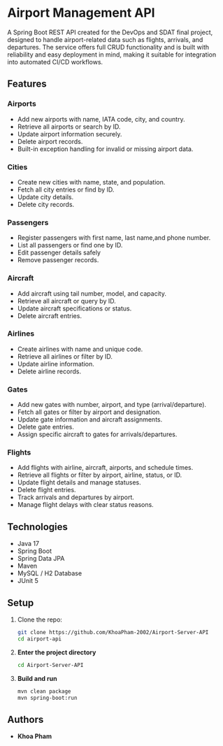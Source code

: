 # Airport Management API

A Spring Boot REST API created for the DevOps and SDAT final project, designed to handle airport-related data such as flights, arrivals, and departures. The service offers full CRUD functionality and is built with reliability and easy deployment in mind, making it suitable for integration into automated CI/CD workflows.

## Features

### Airports

- Add new airports with name, IATA code, city, and country.
- Retrieve all airports or search by ID.
- Update airport information securely.
- Delete airport records.
- Built-in exception handling for invalid or missing airport data.

### Cities

- Create new cities with name, state, and population.
- Fetch all city entries or find by ID.
- Update city details.
- Delete city records.

### Passengers

- Register passengers with first name, last name,and  phone number.
- List all passengers or find one by ID.
- Edit passenger details safely
- Remove passenger records.

### Aircraft

- Add aircraft using tail number, model, and capacity.
- Retrieve all aircraft or query by ID.
- Update aircraft specifications or status.
- Delete aircraft entries.

### Airlines

- Create airlines with name and unique code.
- Retrieve all airlines or filter by ID.
- Update airline information.
- Delete airline records.

### Gates

- Add new gates with number, airport, and type (arrival/departure).
- Fetch all gates or filter by airport and designation.
- Update gate information and aircraft assignments.
- Delete gate entries.
- Assign specific aircraft to gates for arrivals/departures.

### Flights 

- Add flights with airline, aircraft, airports, and schedule times.
- Retrieve all flights or filter by airport, airline, status, or ID.
- Update flight details and manage statuses.
- Delete flight entries.
- Track arrivals and departures by airport.
- Manage flight delays with clear status reasons.

## Technologies

- Java 17
- Spring Boot  
- Spring Data JPA  
- Maven  
- MySQL / H2 Database  
- JUnit 5

## Setup

1. Clone the repo:  
   ```bash
   git clone https://github.com/KhoaPham-2002/Airport-Server-API
   cd airport-api
    ```
2. **Enter the project directory**

   ```bash
   cd Airport-Server-API
   ```
3. **Build and run**

   ```bash
   mvn clean package
   mvn spring-boot:run
   ```

## Authors

- **Khoa Pham**
